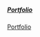 ##### [Portfolio](https://rizho123.github.io/ "Yes.")

<a href="https://rizho123.github.io/" target="_blank">Portfolio</a>
